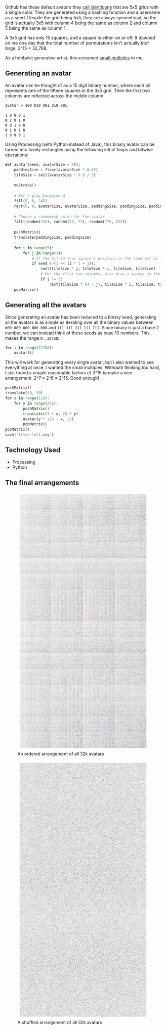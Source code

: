 Github has these default avatars they [call identicons](https://blog.github.com/2013-08-14-identicons/) that are 5x5 grids with a single color. They are generated using a hashing function and a username as a seed. Despite the grid being 5x5, they are always symmetrical, so the grid is actually 3x5 with column 4 being the same as column 2 and column 5 being the same as column 1.

A 3x5 grid has only 15 squares, and a square is either on or off. It dawned on me one day that the total number of permutations isn't actually _that_ large. 2^15 = 32,768.

As a hobbyist generative artist, this screamed [small multiples](https://en.wikipedia.org/wiki/Small_multiple) to me.

## Generating an avatar

An avatar can be thought of as a 15 digit binary number, where each bit represents one of the fifteen squares in the 3x5 grid. Then the first two columns are reflected across the middle column.

```
avatar = 100 010 001 010 001

1 0 0 0 1
0 1 0 1 0
0 0 1 0 0
0 1 0 1 0
1 0 0 0 1
```

Using Processing (with Python instead of Java), this binary avatar can be turned into lovely rectangles using the following set of loops and bitwise operations:

```python
def avatar(seed, avatarSize = 50):
    paddingSize = floor(avatarSize * 0.05)
    tileSize = ceil(avatarSize * 0.9 / 5)

    noStroke()

    # Set a gray background
    fill(0, 0, 245)
    rect(0, 0, avatarSize, avatarSize, paddingSize, paddingSize, paddingSize, paddingSize)

    # Choose a randomish color for the avatar
    fill(random(255), random(25, 75), random(175, 225))

    pushMatrix()
    translate(paddingSize, paddingSize)

    for i in range(5):
        for j in range(3):
            # If the bit in this square's position in the seed int is flipped, then draw a square
            if seed & (1 << (i * 3 + j)):
                rect(tileSize * j, tileSize * i, tileSize, tileSize)
                # For the first two columns, also draw a square in the reflected column
                if j != 2:
                    rect(tileSize * (4 - j), tileSize * i, tileSize, tileSize)
    popMatrix()
```


## Generating all the avatars

Since generating an avatar has been reduced to a binary seed, generating all the avatars is as simple as iterating over all the binary values between `000 000 000 000 000` and `111 111 111 111 111`. Since binary is just a base 2 number, we can instead think of these seeds as base 10 numbers. This makes the range `0..32768`.

```python
for i in range(32768):
    avatar(i)
```

This will work for generating every single avatar, but I also wanted to see everything at once. I wanted the small multiples. Withouth thinking too hard, I just found a couple reasonable factors of 2^15 to make a nice arrangement. 2^7 &times; 2^8 = 2^15. Good enough!

```python
pushMatrix()
translate(50, 50)
for x in range(128):
    for y in range(256):
        pushMatrix()
        translate(23 * x, 23 * y)
        avatar(y * 128 + x, 22)
        popMatrix()
popMatrix()
save('tiles-full.png')
```

## Technology Used

- Processing
- Python

## The final arrangements

<div class="big-feature">
  <figure>
    <img src="https://raw.githubusercontent.com/DingoEatingFuzz/github-gravatars/master/github_gravatar/tiles-full.png" alt="Full arrangement, ordered">
    <figcaption>
      An ordered arrangement of all 32k avatars
    </figcaption>
  </figure>
</div>


<div class="big-feature">
  <figure>
    <img src="https://raw.githubusercontent.com/DingoEatingFuzz/github-gravatars/master/github_gravatar_shuffle/tiles-full.png" alt="Full arrangement, shuffled">
    <figcaption>
      A shuffled arrangement of all 32k avatars
    </figcaption>
  </figure>
</div>

